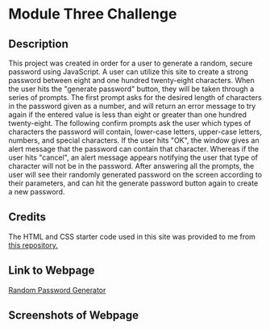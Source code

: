 # Module Three Challenge

## Description

This project was created in order for a user to generate a random, secure password using JavaScript. A user can utilize this site to create a strong password between eight and one hundred twenty-eight characters. When the user hits the "generate password" button, they will be taken through a series of prompts. The first prompt asks for the desired length of characters in the password given as a number, and will return an error message to try again if the entered value is less than eight or greater than one hundred twenty-eight. The following confirm prompts ask the user which types of characters the password will contain, lower-case letters, upper-case letters, numbers, and special characters. If the user hits "OK", the window gives an alert message that the password can contain that character. Whereas if the user hits "cancel", an alert message appears notifying the user that type of character will not be in the password. After answering all the prompts, the user will see their randomly generated password on the screen according to their parameters, and can hit the generate password button again to create a new password.

## Credits

The HTML and CSS starter code used in this site was provided to me from [this repository.](https://github.com/coding-boot-camp/friendly-parakeet)

## Link to Webpage

[Random Password Generator](cslunsford.github.io/module-three-challenge)

## Screenshots of Webpage

